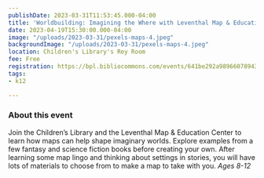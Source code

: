 ```yaml
---
publishDate: 2023-03-31T11:53:45.000-04:00
title: 'Worldbuilding: Imagining the Where with Leventhal Map & Education Center'
date: 2023-04-19T15:30:00.000-04:00
image: "/uploads/2023-03-31/pexels-maps-4.jpeg"
backgroundImage: "/uploads/2023-03-31/pexels-maps-4.jpeg"
location: Children's Library's Rey Room
fee: Free
registration: https://bpl.bibliocommons.com/events/641be292a9896607894307fa
tags:
- k12

---
```

### About this event 

Join the Children’s Library and the Leventhal Map & Education Center to learn how maps can help shape imaginary worlds. Explore examples from a few fantasy and science fiction books before creating your own. After learning some map lingo and thinking about settings in stories, you will have lots of materials to choose from to make a map to take with you. _Ages 8-12_
